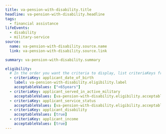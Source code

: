 ```yaml
---
title: va-pension-with-disability.title
headline: va-pension-with-disability.headline
tags:
  - financial assistance
lifeEvents:
  - disability
  - military-service
source:
  name: va-pension-with-disability.source.name
  link: va-pension-with-disability.source.link

summary: va-pension-with-disability.summary

eligibility:
  # In the order you want the criteria to display, list criteriaKeys from the csv here, each followed by a comma-separated list of which values indicate eligibility for that criteria. Wrap individual values in quotes if they have inner commas.
  - criteriaKey: applicant_date_of_birth
    label: va-pension-with-disability.eligibility.label
    acceptableValues: ["<65years"]
  - criteriaKey: applicant_served_in_active_military
    acceptableValues: [va-pension-with-disability.eligibility.acceptableValues]
  - criteriaKey: applicant_service_status
    acceptableValues: [va-pension-with-disability.eligibility.acceptableValues1]
  - criteriaKey: applicant_disability
    acceptableValues: [true]
  - criteriaKey: applicant_income
    acceptableValues: [true]
---
```

